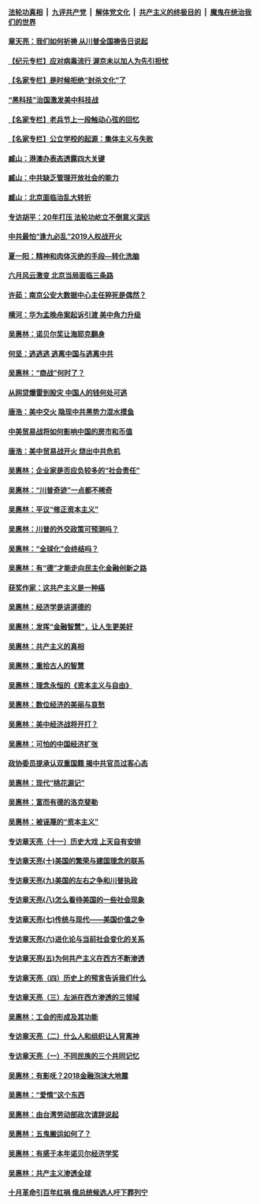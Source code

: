 

####  [法轮功真相](../../../../basic/blob/master/README.md?t=06232102) &nbsp;|&nbsp; [九评共产党](../../../../9ping.md/blob/master/README.md?t=06232102) &nbsp;|&nbsp; [解体党文化](../../../../jtdwh.md/blob/master/README.md?t=06232102)  &nbsp;|&nbsp; [共产主义的终极目的](../../../../gczydzjmd.md/blob/master/README.md?t=06232102) &nbsp;|&nbsp; [魔鬼在统治我们的世界](../../../../mgztzwmdsj.md/blob/master/README.md?t=06232102) 

#### [章天亮：我们如何祈祷 从川普全国祷告日说起](../pages/nsc423/n11944627.md?t=06232102) 

#### [【纪元专栏】应对病毒流行 渥京未以加人为先引担忧](../pages/nsc423/n11875714.md?t=06232102) 

#### [【名家专栏】是时候拒绝“封杀文化”了](../pages/nsc423/n11814093.md?t=06232102) 

#### [“黑科技”治国激发美中科技战](../pages/nsc423/n11638056.md?t=06232102) 

#### [【名家专栏】老兵节上一段触动心弦的回忆](../pages/nsc423/n11646016.md?t=06232102) 

#### [【名家专栏】公立学校的起源：集体主义与失败](../pages/nsc423/n11601833.md?t=06232102) 

#### [臧山：港澳办表态透露四大关键](../pages/nsc423/n11421628.md?t=06232102) 

#### [臧山：中共缺乏管理开放社会的能力](../pages/nsc423/n11407457.md?t=06232102) 

#### [臧山：北京面临治乱大转折](../pages/nsc423/n11406895.md?t=06232102) 

#### [专访胡平：20年打压 法轮功屹立不倒意义深远](../pages/nsc423/n11398800.md?t=06232102) 

#### [中共最怕“逢九必乱”2019人权战开火](../pages/nsc423/n11385248.md?t=06232102) 

#### [夏一阳：精神和肉体灭绝的手段—转化洗脑](../pages/nsc423/n11368250.md?t=06232102) 

#### [六月风云激变 北京当局面临三条路](../pages/nsc423/n11313668.md?t=06232102) 

#### [许茹：南京公安大数据中心主任猝死是偶然？](../pages/nsc423/n11064744.md?t=06232102) 

#### [横河：华为孟晚舟案起诉引渡 美中角力升级](../pages/nsc423/n11027230.md?t=06232102) 

#### [吴惠林：诺贝尔奖让海耶克翻身](../pages/nsc423/n10890049.md?t=06232102) 

#### [何坚：逃逃逃 逃离中国与逃离中共](../pages/nsc423/n10592891.md?t=06232102) 

#### [吴惠林：“商战”何时了？](../pages/nsc423/n10573558.md?t=06232102) 

#### [从网贷爆雷到股灾 中国人的钱何处可逃](../pages/nsc423/n10572800.md?t=06232102) 

#### [唐浩：美中交火 隐现中共黑势力混水摸鱼](../pages/nsc423/n10544040.md?t=06232102) 

#### [中美贸易战将如何影响中国的房市和币值](../pages/nsc423/n10543697.md?t=06232102) 

#### [唐浩：美中贸易战开火 烧出中共危机](../pages/nsc423/n10540126.md?t=06232102) 

#### [吴惠林：企业家是否应负较多的“社会责任”](../pages/nsc423/n10535022.md?t=06232102) 

#### [吴惠林：“川普奇迹”一点都不稀奇](../pages/nsc423/n10512808.md?t=06232102) 

#### [吴惠林：平议“修正资本主义”](../pages/nsc423/n10495724.md?t=06232102) 

#### [吴惠林：川普的外交政策可预测吗？](../pages/nsc423/n10462387.md?t=06232102) 

#### [吴惠林：“全球化”会终结吗？](../pages/nsc423/n10452838.md?t=06232102) 

#### [吴惠林：有“德”才能走向民主化金融创新之路](../pages/nsc423/n10432292.md?t=06232102) 

#### [获奖作家：这共产主义是一种癌](../pages/nsc423/n10431541.md?t=06232102) 

#### [吴惠林：经济学是讲道德的](../pages/nsc423/n10398014.md?t=06232102) 

#### [吴惠林：发挥“金融智慧”，让人生更美好](../pages/nsc423/n10375019.md?t=06232102) 

#### [吴惠林：共产主义的真相](../pages/nsc423/n10351394.md?t=06232102) 

#### [吴惠林：重拾古人的智慧](../pages/nsc423/n10337691.md?t=06232102) 

#### [吴惠林：理念永恒的《资本主义与自由》](../pages/nsc423/n10316274.md?t=06232102) 

#### [吴惠林：数位经济的美丽与哀愁](../pages/nsc423/n10292946.md?t=06232102) 

#### [吴惠林：美中经济战将开打？](../pages/nsc423/n10258825.md?t=06232102) 

#### [吴惠林：可怕的中国经济扩张](../pages/nsc423/n10219147.md?t=06232102) 

#### [政协委员提承认双重国籍 揭中共官员过客心态](../pages/nsc423/n10208809.md?t=06232102) 

#### [吴惠林：现代“桃花源记”](../pages/nsc423/n10185234.md?t=06232102) 

#### [吴惠林：富而有德的洛克斐勒](../pages/nsc423/n10142264.md?t=06232102) 

#### [吴惠林：被诬蔑的“资本主义”](../pages/nsc423/n10124816.md?t=06232102) 

#### [专访章天亮（十一）历史大戏 上天自有安排](../pages/nsc423/n10094905.md?t=06232102) 

#### [专访章天亮(十)美国的繁荣与建国理念的联系](../pages/nsc423/n10094899.md?t=06232102) 

#### [专访章天亮(九)美国的左右之争和川普执政](../pages/nsc423/n10094889.md?t=06232102) 

#### [专访章天亮(八)怎么看待美国的一些社会现象](../pages/nsc423/n10094857.md?t=06232102) 

#### [专访章天亮(七)传统与现代——美国价值之争](../pages/nsc423/n10093140.md?t=06232102) 

#### [专访章天亮(六)进化论与当前社会变化的关系](../pages/nsc423/n10092036.md?t=06232102) 

#### [专访章天亮(五)为何共产主义在西方不断渗透](../pages/nsc423/n10083620.md?t=06232102) 

#### [专访章天亮（四）历史上的预言告诉我们什么](../pages/nsc423/n10083606.md?t=06232102) 

#### [专访章天亮（三）左派在西方渗透的三领域](../pages/nsc423/n10081115.md?t=06232102) 

#### [吴惠林：工会的形成及其功能](../pages/nsc423/n10080633.md?t=06232102) 

#### [专访章天亮（二）什么人和组织让人背离神](../pages/nsc423/n10076637.md?t=06232102) 

#### [专访章天亮（一）不同民族的三个共同记忆](../pages/nsc423/n10074188.md?t=06232102) 

#### [吴惠林：有影呒？2018金融泡沫大地震](../pages/nsc423/n10040534.md?t=06232102) 

#### [吴惠林：“爱情”这个东西](../pages/nsc423/n10019423.md?t=06232102) 

#### [吴惠林：由台湾劳动部政次请辞说起](../pages/nsc423/n9979679.md?t=06232102) 

#### [吴惠林：五鬼搬运如何了？](../pages/nsc423/n9925338.md?t=06232102) 

#### [吴惠林：有感于本年诺贝尔经济学奖](../pages/nsc423/n9871883.md?t=06232102) 

#### [吴惠林：共产主义渗透全球](../pages/nsc423/n9812748.md?t=06232102) 

#### [十月革命引百年红祸 俄总统候选人吁下葬列宁](../pages/nsc423/n9810182.md?t=06232102) 

